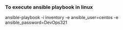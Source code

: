 ### To execute ansible playbook in linux

ansible-playbook -i inventory -e ansible_user=centos -e ansible_password=DevOps321 <file-name>
